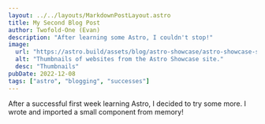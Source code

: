 ```yaml
---
layout: ../../layouts/MarkdownPostLayout.astro
title: My Second Blog Post
author: Twofold-One (Evan)
description: "After learning some Astro, I couldn't stop!"
image:
  url: "https://astro.build/assets/blog/astro-showcase/astro-showcase-screenshot.jpg"
  alt: "Thumbnails of websites from the Astro Showcase site."
  desc: "Thumbnails"
pubDate: 2022-12-08
tags: ["astro", "blogging", "successes"]
---
```


After a successful first week learning Astro, I decided to try some more. I wrote and imported a small component from memory!
